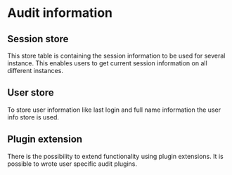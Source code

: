 # Audit information

## Session store

This store table is containing the session information to be used for several instance. This enables users to get current session information on all different instances.

## User store

To store user information like last login and full name information the user info store is used.

## Plugin extension

There is the possibility to extend functionality using plugin extensions. It is possible to wrote user specific audit plugins.
